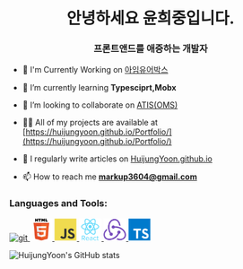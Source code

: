 <h1 align="center">안녕하세요 윤희중입니다.</h1>
<h3 align="center">프론트앤드를 애증하는 개발자</h3>

- 🔭 I'm Currently Working on [아임유어박스](https://www.imyourbox.com)

- 🌱 I’m currently learning **Typesciprt,Mobx**

- 👯 I’m looking to collaborate on [ATIS(OMS)](https://www.newatis.co.kr)

- 👨‍💻 All of my projects are available at [https://huijungyoon.github.io/Portfolio/](https://huijungyoon.github.io/Portfolio/)

- 📝 I regularly write articles on [HuijungYoon.github.io](HuijungYoon.github.io)

- 📫 How to reach me **markup3604@gmail.com**


<h3 align="left">Languages and Tools:</h3>
<p align="left"> <a href="https://git-scm.com/" target="_blank"> <img src="https://www.vectorlogo.zone/logos/git-scm/git-scm-icon.svg" alt="git" width="40" height="40"/> </a> <a href="https://www.w3.org/html/" target="_blank"> <img src="https://raw.githubusercontent.com/devicons/devicon/master/icons/html5/html5-original-wordmark.svg" alt="html5" width="40" height="40"/> </a> <a href="https://developer.mozilla.org/en-US/docs/Web/JavaScript" target="_blank"> <img src="https://raw.githubusercontent.com/devicons/devicon/master/icons/javascript/javascript-original.svg" alt="javascript" width="40" height="40"/> </a> <a href="https://reactjs.org/" target="_blank"> <img src="https://raw.githubusercontent.com/devicons/devicon/master/icons/react/react-original-wordmark.svg" alt="react" width="40" height="40"/> </a> <a href="https://redux.js.org" target="_blank"> <img src="https://raw.githubusercontent.com/devicons/devicon/master/icons/redux/redux-original.svg" alt="redux" width="40" height="40"/> </a> <a href="https://www.typescriptlang.org/" target="_blank"> <img src="https://raw.githubusercontent.com/devicons/devicon/master/icons/typescript/typescript-original.svg" alt="typescript" width="40" height="40"/> </a> </p>

![HuijungYoon's GitHub stats](https://github-readme-stats.vercel.app/api?username=HuijungYoon&theme=calm&show_icons=true)
